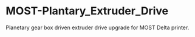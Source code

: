MOST-Plantary_Extruder_Drive
============================

Planetary gear box driven extruder drive upgrade for MOST Delta printer.
